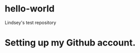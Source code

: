 # hello-world
Lindsey's test repository
<body>
  <h1>
    Setting up my Github account.
  </h1>
  <p>
  </body>
